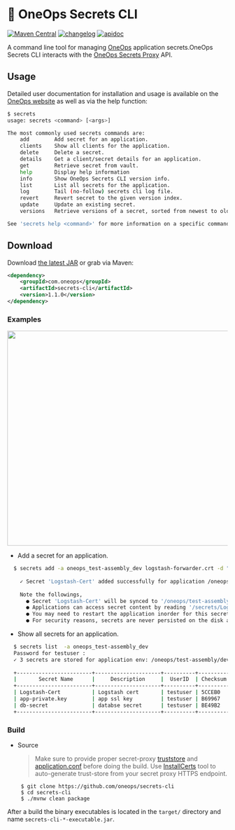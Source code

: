 # :shell: OneOps Secrets CLI
[![Maven Central][maven-svg]][maven-url] [![changelog][cl-svg]][cl-url] [![apidoc][apidoc-svg]][apidoc-url]  

A command line tool for managing [OneOps](http://oneos.com) application secrets.OneOps Secrets CLI interacts with the
[OneOps Secrets Proxy](http://oneops.com/user/account/secrets-proxy.html) API.

## Usage

Detailed user documentation for installation and usage is available on the 
[OneOps website](http://oneops.com/user/design/secrets-client-component) as well
as via the help function:

```bash
$ secrets
usage: secrets <command> [<args>]

The most commonly used secrets commands are:
    add        Add secret for an application.
    clients    Show all clients for the application.
    delete     Delete a secret.
    details    Get a client/secret details for an application.
    get        Retrieve secret from vault.
    help       Display help information
    info       Show OneOps Secrets CLI version info.
    list       List all secrets for the application.
    log        Tail (no-follow) secrets cli log file.
    revert     Revert secret to the given version index.
    update     Update an existing secret.
    versions   Retrieve versions of a secret, sorted from newest to oldest update time.

See 'secrets help <command>' for more information on a specific command.
```

Download
--------

Download [the latest JAR][1] or grab via Maven:
```xml
<dependency>
    <groupId>com.oneops</groupId>
    <artifactId>secrets-cli</artifactId>
    <version>1.1.0</version>
</dependency>
```

### Examples

  <img src="docs/images/secrets-cli.gif" width=874 height=491>
  
  *  Add a secret for an application.
  
  ```bash
    $ secrets add -a oneops_test-assembly_dev logstash-forwarder.crt -d "Logstash cert" -n "Logstash-Cert"
    
      ✓ Secret 'Logstash-Cert' added successfully for application /oneops/test-assembly/dev.
      
      Note the followings,
        ● Secret 'Logstash-Cert' will be synced to '/oneops/test-assembly/dev' env computes in few seconds.
        ● Applications can access secret content by reading '/secrets/Logstash-Cert' file.
        ● You may need to restart the application inorder for this secret change to take effect.
        ● For security reasons, secrets are never persisted on the disk and can access from '/secrets' virtual memory file system.
  ```
  
  *  Show all secrets for an application.
  
  ```bash
    $ secrets list  -a oneops_test-assembly_dev
    Password for testuser :
    ✓ 3 secrets are stored for application env: /oneops/test-assembly/dev
    
    +------------------------+---------------------+----------+----------+--------+---------+
    |       Secret Name      |     Description     |  UserID  | Checksum | Expiry | Version |
    +------------------------+---------------------+----------+----------+--------+---------+
    | Logstash-Cert          | Logstash cert       | testuser | 5CCEB0   | Never  | 42295   |
    | app-private.key        | app ssl key         | testuser | B69967   | Never  | 42227   |
    | db-secret              | databse secret      | testuser | BE49B2   | Never  | 42239   |
    +------------------------+---------------------+----------+----------+--------+---------+
  ```
  
### Build

- Source

    > Make sure to provide proper secret-proxy [truststore](src/main/resources/keystores/secrets_proxy_truststore.p12) and [application.conf](src/main/resources/application.conf) before doing the build. Use [InstallCerts](https://github.com/sureshg/InstallCerts) tool to auto-generate trust-store from your secret proxy HTTPS endpoint.
     
    ```
     $ git clone https://github.com/oneops/secrets-cli
     $ cd secrets-cli
     $ ./mvnw clean package
    ```
    
After a build the binary executables is located in the `target/` directory and name `secrets-cli-*-executable.jar`.

<!-- Badges -->

[1]: https://search.maven.org/remote_content?g=com.oneops&a=secrets-cli&v=LATEST

[maven-url]: http://search.maven.org/#search%7Cgav%7C1%7Cg%3A%22com.oneops%22%20AND%20a%3A%22secrets-cli%22
[maven-svg]: https://img.shields.io/maven-central/v/com.oneops/secrets-cli.svg?label=Maven%20Central&style=flat-square
 
[cl-url]: https://github.com/oneops/secrets-cli/blob/master/CHANGELOG.md
[cl-svg]: https://img.shields.io/badge/change--log-latest-green.svg?style=flat-square
 
[apidoc-url]: https://oneops.github.com/secrets-proxy/apidocs
[apidoc-svg]: https://img.shields.io/badge/api--doc-latest-cyan.svg?style=flat-square]

